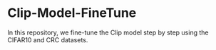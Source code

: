 # Clip-Model-FineTune
In this repository, we fine-tune the Clip model step by step using the CIFAR10 and CRC datasets.
